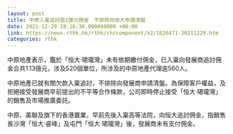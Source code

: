 ```yaml
---
layout: post
title: 中原入稟追討逾1億元佣金　不排除向恒大申請清盤
date: 2021-12-29 18:16:36.000000000 +08:00
link: https://news.rthk.hk/rthk/ch/component/k2/1626471-20211229.htm
categories: rthk
---
```


中原地產表示，鑑於「恒大‧珺瓏灣」未有依期繳付佣金，已入稟向發展商追討佣金合共1.13億元，涉及520個單位，所涉及的中原地產代理逾560人。

中原地產已就有關欠款入稟追討，不排除向發展商申請清盤。為保障客戶權益，及拒絕接受發展商早前提出的不平等合作條款，公司即時停止接受「恒大‧珺瓏灣」的銷售及市場推廣委託。

中原、美聯及旗下的香港置業，早前先後入稟高等法院，向恒大追討佣金，指銷售長沙灣「恒大‧睿峰」及屯門「恒大‧珺瓏灣」後，發展商未有支付佣金。
